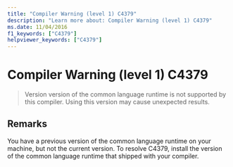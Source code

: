 ```yaml
---
title: "Compiler Warning (level 1) C4379"
description: "Learn more about: Compiler Warning (level 1) C4379"
ms.date: 11/04/2016
f1_keywords: ["C4379"]
helpviewer_keywords: ["C4379"]
---
```

# Compiler Warning (level 1) C4379

> Version version of the common language runtime is not supported by this compiler. Using this version may cause unexpected results.

## Remarks

You have a previous version of the common language runtime on your machine, but not the current version. To resolve C4379, install the version of the common language runtime that shipped with your compiler.
